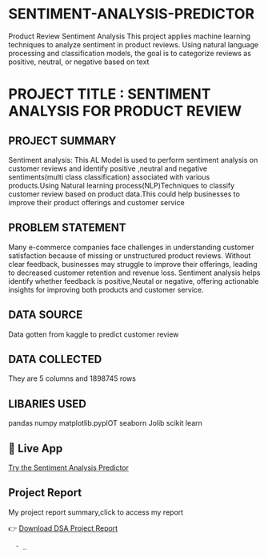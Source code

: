 # SENTIMENT-ANALYSIS-PREDICTOR
 Product Review Sentiment Analysis This project applies machine learning techniques to analyze sentiment in product reviews. Using natural language processing and classification models, the goal is to categorize reviews as positive, neutral, or negative based on text

#  PROJECT TITLE : SENTIMENT ANALYSIS FOR PRODUCT REVIEW

## PROJECT SUMMARY
Sentiment analysis: This AL Model is used to perform sentiment analysis on customer reviews and identify positive ,neutral and negative sentiments(multi class classification) associated with various products.Using Natural learning process(NLP)Techniques to classify customer review based on product data.This could help businesses to improve their product offerings and customer service
## PROBLEM STATEMENT
Many e-commerce companies face challenges in understanding customer satisfaction because of missing or unstructured product reviews. Without clear feedback, businesses may struggle to improve their offerings, leading to decreased customer retention and revenue loss. Sentiment analysis helps identify whether feedback is positive,Neutal or negative, offering actionable insights for improving both products and customer service.

## DATA SOURCE
Data gotten from kaggle to predict  customer review

## DATA COLLECTED
They are 5 columns  and 1898745 rows
## LIBARIES USED
pandas
numpy 
matplotlib.pyplOT
seaborn
Jolib
scikit learn
   ## 🚀 Live App
 [Try the Sentiment Analysis Predictor](https://sentiment-analysis-predictor-7qomcwynfhxqcmrjsofzuv.streamlit.app/)
## Project Report
My project report summary,click to access my report

👉 [Download DSA Project Report](https://github.com/favourite189/SENTIMENT-ANALYSIS-PREDICTOR/raw/main/DSA%20Project%20report.pptx)


      - _

